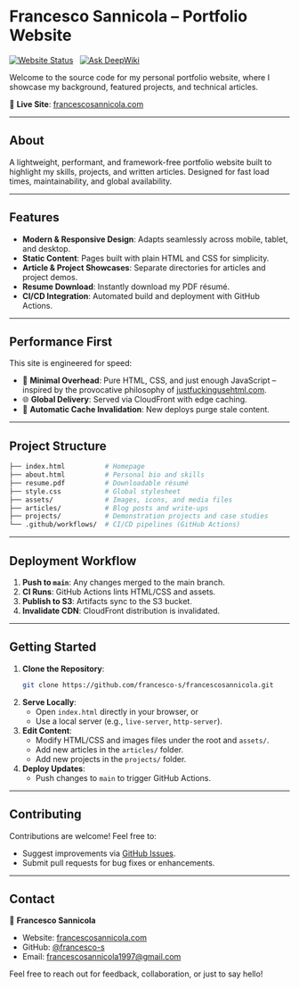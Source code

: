 # Francesco Sannicola – Portfolio Website

[![Website Status](https://img.shields.io/website-up-down-green-red/https/francescosannicola.com.svg)](https://francescosannicola.com) &nbsp;
[![Ask DeepWiki](https://deepwiki.com/badge.svg)](https://deepwiki.com/francesco-s/francescosannicola)

Welcome to the source code for my personal portfolio website, where I showcase my background, featured projects, and technical articles.

🔗 **Live Site**: [francescosannicola.com](https://francescosannicola.com)

---

## About

A lightweight, performant, and framework-free portfolio website built to highlight my skills, projects, and written articles. Designed for fast load times, maintainability, and global availability.

---

## Features

- **Modern & Responsive Design**: Adapts seamlessly across mobile, tablet, and desktop.
- **Static Content**: Pages built with plain HTML and CSS for simplicity.
- **Article & Project Showcases**: Separate directories for articles and project demos.
- **Resume Download**: Instantly download my PDF résumé.
- **CI/CD Integration**: Automated build and deployment with GitHub Actions.

---

## Performance First

This site is engineered for speed:

* 📄 **Minimal Overhead**: Pure HTML, CSS, and just enough JavaScript – inspired by the provocative philosophy of [justfuckingusehtml.com](https://justfuckingusehtml.com/).
* 🌐 **Global Delivery**: Served via CloudFront with edge caching.
* 🔄 **Automatic Cache Invalidation**: New deploys purge stale content.

---

## Project Structure

```bash
├── index.html          # Homepage
├── about.html          # Personal bio and skills
├── resume.pdf          # Downloadable résumé
├── style.css           # Global stylesheet
├── assets/             # Images, icons, and media files
├── articles/           # Blog posts and write-ups
├── projects/           # Demonstration projects and case studies
└── .github/workflows/  # CI/CD pipelines (GitHub Actions)
```

---

## Deployment Workflow

1. **Push to `main`**: Any changes merged to the main branch.
2. **CI Runs**: GitHub Actions lints HTML/CSS and assets.
3. **Publish to S3**: Artifacts sync to the S3 bucket.
4. **Invalidate CDN**: CloudFront distribution is invalidated.

---

## Getting Started

1. **Clone the Repository**:
   ```bash
   git clone https://github.com/francesco-s/francescosannicola.git
   ```
2. **Serve Locally**:
   - Open `index.html` directly in your browser, or
   - Use a local server (e.g., `live-server`, `http-server`).
3. **Edit Content**:
   - Modify HTML/CSS and images files under the root and `assets/`.
   - Add new articles in the `articles/` folder.
   - Add new projects in the `projects/` folder.
4. **Deploy Updates**:
   - Push changes to `main` to trigger GitHub Actions.

---

## Contributing

Contributions are welcome! Feel free to:

- Suggest improvements via [GitHub Issues](https://github.com/francesco-s/francescosannicola/issues).
- Submit pull requests for bug fixes or enhancements.

---

## Contact

👤 **Francesco Sannicola**

- Website: [francescosannicola.com](https://francescosannicola.com)
- GitHub: [@francesco-s](https://github.com/francesco-s)
- Email: francescosannicola1997@gmail.com

Feel free to reach out for feedback, collaboration, or just to say hello!
